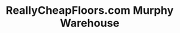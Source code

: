 ---
title: "ReallyCheapFloors.com Murphy Warehouse"
url: /murphy/reallycheapfloors-com-murphy-warehouse/
shop: flooring
---